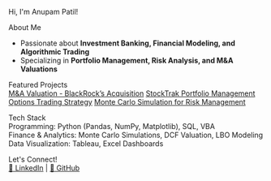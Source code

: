  Hi, I'm Anupam Patil!  

About Me  
* Passionate about **Investment Banking, Financial Modeling, and Algorithmic Trading**  
* Specializing in **Portfolio Management, Risk Analysis, and M&A Valuations**  

Featured Projects  
[M&A Valuation - BlackRock’s Acquisition](https://github.com/anupam-patil/M&A-Valuation-BlackRock)
[StockTrak Portfolio Management](https://github.com/anupam-patil/StockTrak-Portfolio)
[Options Trading Strategy](https://github.com/anupam-patil/Options-Trading)
[Monte Carlo Simulation for Risk Management](https://github.com/anupam-patil/Monte-Carlo-Simulation) 

Tech Stack  
Programming: Python (Pandas, NumPy, Matplotlib), SQL, VBA  
Finance & Analytics: Monte Carlo Simulations, DCF Valuation, LBO Modeling  
Data Visualization: Tableau, Excel Dashboards  

Let's Connect!  
[📌 LinkedIn](https://www.linkedin.com/in/anupam-p-patil) | [📌 GitHub](https://github.com/anupam-patil)
